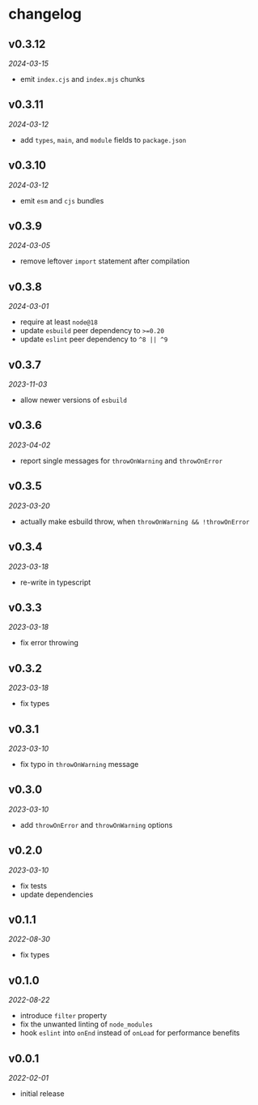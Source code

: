# changelog

## v0.3.12
_2024-03-15_

* emit `index.cjs` and `index.mjs` chunks

## v0.3.11
_2024-03-12_

* add `types`, `main`, and `module` fields to `package.json`

## v0.3.10
_2024-03-12_

* emit `esm` and `cjs` bundles

## v0.3.9
_2024-03-05_

* remove leftover `import` statement after compilation

## v0.3.8
_2024-03-01_

* require at least `node@18`
* update `esbuild` peer dependency to `>=0.20`
* update `eslint` peer dependency to `^8 || ^9`

## v0.3.7
_2023-11-03_

* allow newer versions of `esbuild`

## v0.3.6
_2023-04-02_

* report single messages for `throwOnWarning` and `throwOnError`

## v0.3.5
_2023-03-20_

* actually make esbuild throw, when `throwOnWarning && !throwOnError`

## v0.3.4
_2023-03-18_

* re-write in typescript

## v0.3.3
_2023-03-18_

* fix error throwing

## v0.3.2
_2023-03-18_

* fix types

## v0.3.1
_2023-03-10_

* fix typo in `throwOnWarning` message

## v0.3.0
_2023-03-10_

* add `throwOnError` and `throwOnWarning` options

## v0.2.0
_2023-03-10_

* fix tests
* update dependencies

## v0.1.1
_2022-08-30_

* fix types

## v0.1.0
_2022-08-22_

* introduce `filter` property
* fix the unwanted linting of `node_modules`
* hook `eslint` into `onEnd` instead of `onLoad` for performance benefits

## v0.0.1
_2022-02-01_

* initial release
